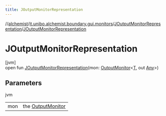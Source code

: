 ```yaml
---
title: JOutputMonitorRepresentation
---
```

//[alchemist](../../../index.html)/[it.unibo.alchemist.boundary.gui.monitors](../index.html)/[JOutputMonitorRepresentation](index.html)/[JOutputMonitorRepresentation](-j-output-monitor-representation.html)



# JOutputMonitorRepresentation



[jvm]\
open fun [JOutputMonitorRepresentation](-j-output-monitor-representation.html)(mon: [OutputMonitor](../../it.unibo.alchemist.boundary.interfaces/-output-monitor/index.html)<[T](../../it.unibo.alchemist.boundary.gui.effects/-function-drawer/draw-function.html), out [Any](https://kotlinlang.org/api/latest/jvm/stdlib/kotlin/-any/index.html)>)



## Parameters


jvm

| | |
|---|---|
| mon | the [OutputMonitor](../../it.unibo.alchemist.boundary.interfaces/-output-monitor/index.html) |




